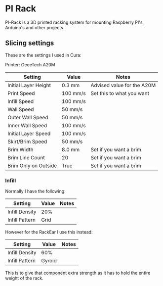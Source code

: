 # PI Rack
PI-Rack is a 3D printed racking system for mounting Raspberry PI's, Arduino's and other projects.

## Slicing settings

These are the settings I used in Cura:

Printer: GeeeTech A20M

| Setting | Value | Notes |
| ------- | ----- | ----- |
| Initial Layer Height | 0.3 mm | Advised value for the A20M |
| Print Speed | 100 mm/s | Set this to what you want |
| Infill Speed | 100 mm/s | |
| Wall Speed | 50 mm/s | |
| Outer Wall Speed | 50 mm/s | |
| Inner Wall Speed | 100 mm/s | |
| Initial Layer Speed | 100 mm/s | |
| Skirt/Brim Speed | 50 mm/s | |
| Brim Width | 8.0 mm | Set if you want a brim |
| Brim Line Count | 20 | Set if you want a brim |
| Brim Only on Outside | True | Set if you want a brim |

### Infill

Normally I have the following:

| Setting | Value | Notes |
| ------- | ----- | ----- |
| Infill Density | 20% | |
| Infill Pattern | Grid | |

However for the RackEar I use this instead:

| Setting | Value | Notes |
| ------- | ----- | ----- |
| Infill Density | 60% | |
| Infill Pattern | Gyroid | |

This is to give that component extra strength as it has to hold the entire weight of the rack.
